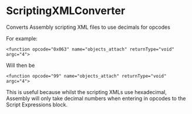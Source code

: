 # ScriptingXMLConverter
Converts Assembly scripting XML files to use decimals for opcodes

For example:

```
<function opcode="0x063" name="objects_attach" returnType="void" argc="4">
```

Will then be

```
<function opcode="99" name="objects_attach" returnType="void" argc="4">
```

This is useful because whilst the scripting XMLs use hexadecimal, Assembly will only take decimal numbers when entering in opcodes to the Script Expressions block.

